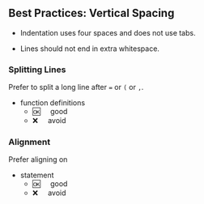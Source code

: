## Best Practices:  Vertical Spacing

     
- Indentation uses four spaces and does not use tabs.

- Lines should not end in extra whitespace.

### Splitting Lines

Prefer to split a long line after `=` or `(` or `,`.

- function definitions
  - :ok:&nbsp;&nbsp;&nbsp;&nbsp; good
  - :x:&nbsp;&nbsp;&nbsp;&nbsp;  avoid

### Alignment

Prefer aligning on

- statement
  - :ok:&nbsp;&nbsp;&nbsp;&nbsp; good
  - :x:&nbsp;&nbsp;&nbsp;&nbsp;  avoid
  
